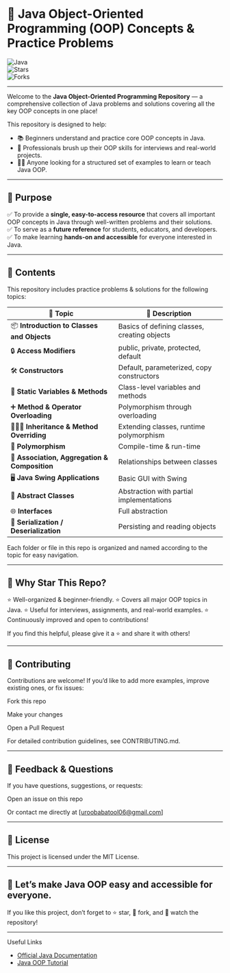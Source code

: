 # 🚀 Java Object-Oriented Programming (OOP) Concepts & Practice Problems

![Java](https://img.shields.io/badge/Java-OOP-blue?style=for-the-badge&logo=java)  
![Stars](https://img.shields.io/github/stars/your-username/java-oop?style=social)  
![Forks](https://img.shields.io/github/forks/your-username/java-oop?style=social)

---

Welcome to the **Java Object-Oriented Programming Repository** — a comprehensive collection of Java problems and solutions covering all the key OOP concepts in one place!

This repository is designed to help:
- 📚 Beginners understand and practice core OOP concepts in Java.
- 💼 Professionals brush up their OOP skills for interviews and real-world projects.
- 👨‍💻 Anyone looking for a structured set of examples to learn or teach Java OOP.

---

## 🎯 Purpose

✅ To provide a **single, easy-to-access resource** that covers all important OOP concepts in Java through well-written problems and their solutions.  
✅ To serve as a **future reference** for students, educators, and developers.  
✅ To make learning **hands-on and accessible** for everyone interested in Java.

---

## 📂 Contents

This repository includes practice problems & solutions for the following topics:

| 🔗 Topic | 📄 Description |
|---------|----------------|
| 📦 **Introduction to Classes and Objects** | Basics of defining classes, creating objects |
| 🔒 **Access Modifiers** | public, private, protected, default |
| 🛠️ **Constructors** | Default, parameterized, copy constructors |
| 📌 **Static Variables & Methods** | Class-level variables and methods |
| ➕ **Method & Operator Overloading** | Polymorphism through overloading |
| 👨‍👩‍👧 **Inheritance & Method Overriding** | Extending classes, runtime polymorphism |
| 🔄 **Polymorphism** | Compile-time & run-time |
| 🧩 **Association, Aggregation & Composition** | Relationships between classes |
| 🖥️ **Java Swing Applications** | Basic GUI with Swing |
| 📑 **Abstract Classes** | Abstraction with partial implementations |
| 🌐 **Interfaces** | Full abstraction |
| 💾 **Serialization / Deserialization** | Persisting and reading objects |

Each folder or file in this repo is organized and named according to the topic for easy navigation.

---

## 🌟 Why Star This Repo?

⭐ Well-organized & beginner-friendly.
⭐ Covers all major OOP topics in Java.
⭐ Useful for interviews, assignments, and real-world examples.
⭐ Continuously improved and open to contributions!

If you find this helpful, please give it a ⭐ and share it with others!

---

## 🤝 Contributing

Contributions are welcome!
If you’d like to add more examples, improve existing ones, or fix issues:

Fork this repo

Make your changes

Open a Pull Request

For detailed contribution guidelines, see CONTRIBUTING.md.

---

## 📧 Feedback & Questions

If you have questions, suggestions, or requests:

Open an issue on this repo

Or contact me directly at [uroobabatool06@gmail.com]

---

## 📜 License

This project is licensed under the MIT License.

---

## 🚀 Let’s make Java OOP easy and accessible for everyone.

If you like this project, don’t forget to ⭐ star, 🍴 fork, and 👀 watch the repository!

---

Useful Links

 - [Official Java Documentation](https://docs.oracle.com/javase/tutorial/java/concepts/)
 - [Java OOP Tutorial](https://www.w3schools.com/java/java_oop.asp)
